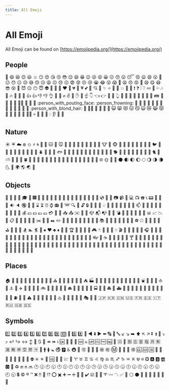 ```yaml
---
title: All Emoji
---
```

# All Emoji

All Emoji can be found on [https://emojipedia.org/](https://emojipedia.org/)

## People

  :bust_in_silhouette:             :smile:                          :laughing:
  :blush:                          :smiley:                         :relaxed:
  :smirk:                          :heart_eyes:                     :kissing_heart:
  :kissing_closed_eyes:            :flushed:                        :relieved:
  :satisfied:                      :grin:                           :wink:
  :stuck_out_tongue_winking_eye:   :stuck_out_tongue_closed_eyes:   :grinning:
  :kissing:                        :kissing_smiling_eyes:           :stuck_out_tongue:
  :sleeping:                       :worried:                        :frowning:
  :anguished:                      :open_mouth:                     :grimacing:
  :confused:                       :hushed:                         :expressionless:
  :unamused:                       :sweat_smile:                    :sweat:
  :disappointed_relieved:          :weary:                          :pensive:
  :disappointed:                   :confounded:                     :fearful:
  :cold_sweat:                     :persevere:                      :cry:
  :sob:                            :joy:                            :astonished:
  :scream:                         :love_letter:                    :tired_face:
  :angry:                          :rage:                           :triumph:
  :sleepy:                         :yum:                            :mask:
  :sunglasses:                     :dizzy_face:                     :imp:
  :smiling_imp:                    :neutral_face:                   :no_mouth:
  :innocent:                       :alien:                          :yellow_heart:
  :blue_heart:                     :purple_heart:                   :heart:
  :green_heart:                    :broken_heart:                   :heartbeat:
  :heartpulse:                     :two_hearts:                     :revolving_hearts:
  :cupid:                          :sparkling_heart:                :sparkles:
  :star:                           :star2:                          :dizzy:
  :boom:                           :tongue:                         :anger:
  :exclamation:                    :question:                       :grey_exclamation:
  :grey_question:                  :zzz:                            :dash:
  :sweat_drops:                    :notes:                          :musical_note:
  :fire:                           :hankey:                         :poop:
  :shit:                           :+1:                             :thumbsup:
  :-1:                             :thumbsdown:                     :ok_hand:
  :punch:                          :thought_balloon:                :fist:
  :v:                              :wave:
  :raised_hand:                    :open_hands:                     :point_up:
  :point_down:                     :point_left:                     :point_right:
  :raised_hands:                   :pray:                           :point_up_2:
  :clap:                           :muscle:                         :metal:
  :speech_balloon:                 :walking:                        :runner:
  :busts_in_silhouette:            :couple:                         :family:
  :two_men_holding_hands:          :two_women_holding_hands:        :dancer:
  :dancers:                        :ok_woman:                       :no_good:
  :information_desk_person:        :raising_hand:
  :person_with_pouting_face:       :person_frowning:                :bow:
  :couplekiss:                     :couple_with_heart:              :massage:
  :haircut:                        :nail_care:                      :boy:
  :girl:                           :woman:                          :man:
  :baby:                           :older_woman:                    :older_man:
  :person_with_blond_hair:         :man_with_gua_pi_mao:            :man_with_turban:
  :construction_worker:            :cop:                            :angel:
  :princess:                       :smiley_cat:                     :smile_cat:
  :heart_eyes_cat:                 :kissing_cat:                    :smirk_cat:
  :scream_cat:                     :crying_cat_face:                :joy_cat:
  :pouting_cat:                    :japanese_ogre:                  :japanese_goblin:
  :see_no_evil:                    :hear_no_evil:                   :speak_no_evil:
  :guardsman:                      :skull:                          :feet:
  :lips:                           :kiss:                           :droplet:
  :ear:                            :eyes:                           :nose:

## Nature

  :sunny:                          :umbrella:               :cloud:
  :snowflake:                      :snowman:                :zap:
  :cyclone:                        :foggy:                  :ocean:
  :cat:                            :dog:                    :mouse:
  :hamster:                        :rabbit:                 :wolf:
  :frog:                           :tiger:                  :koala:
  :bear:                           :pig:                    :pig_nose:
  :cow:                            :boar:                   :monkey_face:
  :monkey:                         :horse:                  :racehorse:
  :camel:                          :sheep:                  :elephant:
  :panda_face:                     :snake:                  :bird:
  :baby_chick:                     :hatched_chick:          :hatching_chick:
  :chicken:                        :penguin:                :turtle:
  :bug:                            :milky_way:              :ant:
  :beetle:                         :snail:                  :octopus:
  :tropical_fish:                  :fish:                   :whale:
  :whale2:                         :dolphin:                :cow2:
  :ram:                            :rat:                    :water_buffalo:
  :tiger2:                         :rabbit2:                :dragon:
  :goat:                           :rooster:                :dog2:
  :pig2:                           :mouse2:                 :ox:
  :dragon_face:                    :blowfish:               :crocodile:
  :dromedary_camel:                :leopard:                :cat2:
  :poodle:                         :partly_sunny:           :bouquet:
  :cherry_blossom:                 :tulip:                  :four_leaf_clover:
  :rose:                           :sunflower:              :hibiscus:
  :maple_leaf:                     :leaves:                 :fallen_leaf:
  :herb:                           :mushroom:               :cactus:
  :palm_tree:                      :evergreen_tree:         :deciduous_tree:
  :chestnut:                       :seedling:               :blossom:
  :ear_of_rice:                    :shell:                  :globe_with_meridians:
  :sun_with_face:                  :full_moon_with_face:    :new_moon_with_face:
  :new_moon:                       :waxing_crescent_moon:   :first_quarter_moon:
  :waxing_gibbous_moon:            :full_moon:              :waning_gibbous_moon:
  :last_quarter_moon:              :waning_crescent_moon:   :last_quarter_moon_with_face:
  :first_quarter_moon_with_face:                            :earth_africa:
  :earth_americas:                 :earth_asia:             :volcano:

## Objects

  :bamboo:                           :gift_heart:                   :dolls:
  :school_satchel:                   :mortar_board:                 :flags:
  :fireworks:                        :sparkler:                     :wind_chime:
  :rice_scene:                       :jack_o_lantern:               :ghost:
  :santa:                            :christmas_tree:               :gift:
  :bell:                             :no_bell:                      :tanabata_tree:
  :tada:                             :confetti_ball:                :balloon:
  :crystal_ball:                     :cd:                           :dvd:
  :floppy_disk:                      :camera:                       :video_camera:
  :movie_camera:                     :computer:                     :tv:
  :telephone:
  :telephone_receiver:               :pager:                        :fax:
  :minidisc:                         :vhs:                          :sound:
  :speaker:                          :mute:                         :loudspeaker:
  :mega:                             :hourglass:                    :hourglass_flowing_sand:
  :alarm_clock:                      :watch:                        :radio:
  :satellite:                        :loop:                         :mag:
  :mag_right:                        :unlock:                       :lock:
  :lock_with_ink_pen:                :closed_lock_with_key:         :key:
  :bulb:                             :flashlight:                   :high_brightness:
  :low_brightness:                   :electric_plug:                :battery:
  :calling:                          :email:                        :mailbox:
  :postbox:                          :bath:                         :bathtub:
  :shower:                           :toilet:                       :wrench:
  :nut_and_bolt:                     :hammer:                       :seat:
  :moneybag:                         :yen:                          :dollar:
  :pound:                            :euro:                         :credit_card:
  :money_with_wings:                 :e-mail:                       :inbox_tray:
  :outbox_tray:                      :envelope:                     :incoming_envelope:
  :postal_horn:                      :mailbox_closed:               :mailbox_with_mail:
  :mailbox_with_no_mail:             :door:                         :smoking:
  :bomb:                             :gun:
  :pill:                             :syringe:                      :page_facing_up:
  :page_with_curl:                   :bookmark_tabs:                :bar_chart:
  :chart_with_upwards_trend:         :chart_with_downwards_trend:   :scroll:
  :clipboard:                        :calendar:                     :date:
  :card_index:                       :file_folder:                  :open_file_folder:
  :scissors:                         :pushpin:                      :paperclip:
  :black_nib:                        :pencil2:                      :straight_ruler:
  :triangular_ruler:                 :closed_book:                  :green_book:
  :blue_book:                        :orange_book:                  :notebook:
  :notebook_with_decorative_cover:   :ledger:                       :books:
  :bookmark:                         :name_badge:                   :microscope:
  :telescope:                        :newspaper:                    :football:
  :basketball:                       :soccer:                       :baseball:
  :tennis:                           :8ball:                        :rugby_football:
  :bowling:                          :golf:                         :mountain_bicyclist:
  :bicyclist:                        :horse_racing:                 :snowboarder:
  :swimmer:                          :surfer:                       :ski:
  :spades:                           :hearts:                       :clubs:
  :diamonds:                         :gem:                          :ring:
  :trophy:                           :musical_score:                :musical_keyboard:
  :violin:                           :space_invader:                :video_game:
  :black_joker:                      :flower_playing_cards:         :game_die:
  :dart:                             :mahjong:                      :clapper:
  :memo:                             :pencil:                       :book:
  :art:                              :microphone:                   :headphones:
  :trumpet:                          :saxophone:                    :guitar:
  :lipstick:                         :sandal:                       :high_heel:
  :boot:                             :necktie:                      :womans_clothes:
  :dress:                            :running_shirt_with_sash:      :jeans:
  :kimono:                           :bikini:                       :ribbon:
  :tophat:                           :crown:                        :womans_hat:
  :mans_shoe:                        :closed_umbrella:              :briefcase:
  :handbag:                          :pouch:                        :purse:
  :eyeglasses:                       :fishing_pole_and_fish:        :coffee:
  :tea:                              :sake:                         :baby_bottle:
  :beer:                             :beers:                        :cocktail:
  :tropical_drink:                   :wine_glass:                   :fork_and_knife:
  :pizza:                            :hamburger:                    :fries:
  :poultry_leg:                      :meat_on_bone:                 :spaghetti:
  :curry:                            :fried_shrimp:                 :bento:
  :sushi:                            :fish_cake:                    :rice_ball:
  :rice_cracker:                     :rice:                         :ramen:
  :stew:                             :oden:                         :dango:
  :egg:                              :bread:                        :doughnut:
  :custard:                          :icecream:                     :ice_cream:
  :shaved_ice:                       :birthday:                     :cake:
  :cookie:                           :chocolate_bar:                :candy:
  :lollipop:                         :honey_pot:                    :apple:
  :green_apple:                      :tangerine:                    :lemon:
  :cherries:                         :grapes:                       :watermelon:
  :strawberry:                       :peach:                        :melon:
  :banana:                           :pear:                         :pineapple:
  :sweet_potato:                     :eggplant:                     :tomato:
  :corn:

## Places

  :house:                 :house_with_garden:         :school:
  :office:                :post_office:               :hospital:
  :bank:                  :convenience_store:         :love_hotel:
  :hotel:                 :wedding:                   :church:
  :department_store:      :european_post_office:      :city_sunrise:
  :city_sunset:           :japanese_castle:           :european_castle:
  :tent:                  :factory:                   :tokyo_tower:
  :japan:                 :mount_fuji:                :sunrise_over_mountains:
  :sunrise:               :stars:                     :statue_of_liberty:
  :bridge_at_night:       :carousel_horse:            :rainbow:
  :ferris_wheel:          :fountain:                  :roller_coaster:
  :ship:                  :speedboat:
  :sailboat:              :rowboat:                   :anchor:
  :rocket:                :airplane:                  :helicopter:
  :steam_locomotive:      :tram:                      :mountain_railway:
  :bike:                  :aerial_tramway:            :suspension_railway:
  :mountain_cableway:     :tractor:                   :blue_car:
  :oncoming_automobile:                               :red_car:
  :taxi:                  :oncoming_taxi:             :articulated_lorry:
  :bus:                   :oncoming_bus:              :rotating_light:
  :police_car:            :oncoming_police_car:       :fire_engine:
  :ambulance:             :minibus:                   :truck:
  :train:                 :station:                   :train2:
  :bullettrain_front:     :bullettrain_side:          :light_rail:
  :monorail:              :railway_car:               :trolleybus:
  :ticket:                :fuelpump:                  :vertical_traffic_light:
  :traffic_light:         :warning:                   :construction:
  :beginner:              :atm:                       :slot_machine:
  :busstop:               :barber:                    :hotsprings:
  :checkered_flag:        :crossed_flags:             :izakaya_lantern:
  :moyai:                 :circus_tent:               :performing_arts:
  :round_pushpin:         :triangular_flag_on_post:   :jp:
  :kr:                    :cn:                        :us:
  :fr:                    :es:                        :it:
  :ru:                    :gb:                        :de:

## Symbols

  :one:                               :two:                           :three:
  :four:                              :five:                          :six:
  :seven:                             :eight:                         :nine:
  :keycap_ten:                        :1234:                          :zero:
  :hash:                              :symbols:                       :arrow_backward:
  :arrow_down:                        :arrow_forward:                 :arrow_left:
  :capital_abcd:                      :abcd:                          :abc:
  :arrow_lower_left:                  :arrow_lower_right:             :arrow_right:
  :arrow_up:                          :arrow_upper_left:              :arrow_upper_right:
  :arrow_double_down:                 :arrow_double_up:               :arrow_down_small:
  :arrow_heading_down:                :arrow_heading_up:              :leftwards_arrow_with_hook:
  :arrow_right_hook:                  :left_right_arrow:              :arrow_up_down:
  :arrow_up_small:                    :arrows_clockwise:              :arrows_counterclockwise:
  :rewind:                            :fast_forward:                  :information_source:
  :ok:                                :twisted_rightwards_arrows:     :repeat:
  :repeat_one:                        :new:                           :top:
  :up:                                :cool:                          :free:
  :ng:                                :cinema:                        :koko:
  :signal_strength:                   :u5272:                         :u5408:
  :u55b6:                             :u6307:                         :u6708:
  :u6709:                             :u6e80:                         :u7121:
  :u7533:                             :u7a7a:                         :u7981:
  :sa:                                :restroom:                      :mens:
  :womens:                            :baby_symbol:                   :no_smoking:
  :parking:                           :wheelchair:                    :metro:
  :baggage_claim:                     :accept:                        :wc:
  :potable_water:                     :put_litter_in_its_place:       :secret:
  :congratulations:                   :m:                             :passport_control:
  :left_luggage:                      :customs:                       :ideograph_advantage:
  :cl:                                :sos:                           :id:
  :no_entry_sign:                     :underage:                      :no_mobile_phones:
  :do_not_litter:                     :non-potable_water:             :no_bicycles:
  :no_pedestrians:                    :children_crossing:             :no_entry:
  :eight_spoked_asterisk:             :eight_pointed_black_star:      :heart_decoration:
  :vs:                                :vibration_mode:                :mobile_phone_off:
  :chart:                             :currency_exchange:             :aries:
  :taurus:                            :gemini:                        :cancer:
  :leo:                               :virgo:                         :libra:
  :scorpius:                          :sagittarius:                   :capricorn:
  :aquarius:                          :pisces:                        :ophiuchus:
  :six_pointed_star:                  :negative_squared_cross_mark:   :a:
  :b:                                 :ab:                            :o2:
  :diamond_shape_with_a_dot_inside:   :recycle:                       :end:
  :on:                                :soon:                          :clock1:
  :clock130:                          :clock10:                       :clock1030:
  :clock11:                           :clock1130:                     :clock12:
  :clock1230:                         :clock2:                        :clock230:
  :clock3:                            :clock330:                      :clock4:
  :clock430:                          :clock5:                        :clock530:
  :clock6:                            :clock630:                      :clock7:
  :clock730:                          :clock8:                        :clock830:
  :clock9:                            :clock930:                      :heavy_dollar_sign:
  :copyright:                         :registered:                    :tm:
  :x:                                 :bangbang:                      :trident:
  :interrobang:                       :o:                             :heavy_multiplication_x:
  :heavy_plus_sign:                   :heavy_minus_sign:              :heavy_division_sign:
  :white_flower:                      :100:                           :heavy_check_mark:
  :ballot_box_with_check:             :radio_button:                  :link:
  :curly_loop:                        :wavy_dash:                     :part_alternation_mark:
  :white_check_mark:                  :black_square_button:           :white_circle:
  :black_circle:                      :white_square_button:           :red_circle:
  :large_blue_diamond:            :large_orange_diamond:
  :small_blue_diamond:                :small_orange_diamond:          :small_red_triangle:
